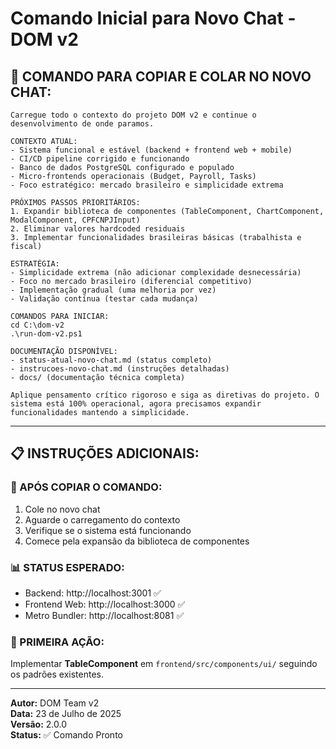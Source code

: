 # Comando Inicial para Novo Chat - DOM v2

## 🎯 **COMANDO PARA COPIAR E COLAR NO NOVO CHAT:**

```
Carregue todo o contexto do projeto DOM v2 e continue o desenvolvimento de onde paramos. 

CONTEXTO ATUAL:
- Sistema funcional e estável (backend + frontend web + mobile)
- CI/CD pipeline corrigido e funcionando
- Banco de dados PostgreSQL configurado e populado
- Micro-frontends operacionais (Budget, Payroll, Tasks)
- Foco estratégico: mercado brasileiro e simplicidade extrema

PRÓXIMOS PASSOS PRIORITÁRIOS:
1. Expandir biblioteca de componentes (TableComponent, ChartComponent, ModalComponent, CPFCNPJInput)
2. Eliminar valores hardcoded residuais
3. Implementar funcionalidades brasileiras básicas (trabalhista e fiscal)

ESTRATÉGIA:
- Simplicidade extrema (não adicionar complexidade desnecessária)
- Foco no mercado brasileiro (diferencial competitivo)
- Implementação gradual (uma melhoria por vez)
- Validação contínua (testar cada mudança)

COMANDOS PARA INICIAR:
cd C:\dom-v2
.\run-dom-v2.ps1

DOCUMENTAÇÃO DISPONÍVEL:
- status-atual-novo-chat.md (status completo)
- instrucoes-novo-chat.md (instruções detalhadas)
- docs/ (documentação técnica completa)

Aplique pensamento crítico rigoroso e siga as diretivas do projeto. O sistema está 100% operacional, agora precisamos expandir funcionalidades mantendo a simplicidade.
```

---

## 📋 **INSTRUÇÕES ADICIONAIS:**

### **🎯 APÓS COPIAR O COMANDO:**
1. Cole no novo chat
2. Aguarde o carregamento do contexto
3. Verifique se o sistema está funcionando
4. Comece pela expansão da biblioteca de componentes

### **📊 STATUS ESPERADO:**
- Backend: http://localhost:3001 ✅
- Frontend Web: http://localhost:3000 ✅
- Metro Bundler: http://localhost:8081 ✅

### **🎯 PRIMEIRA AÇÃO:**
Implementar **TableComponent** em `frontend/src/components/ui/` seguindo os padrões existentes.

---

**Autor:** DOM Team v2  
**Data:** 23 de Julho de 2025  
**Versão:** 2.0.0  
**Status:** ✅ Comando Pronto 